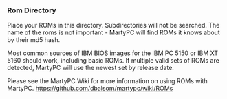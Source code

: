 
### Rom Directory

Place your ROMs in this directory. Subdirectories will not be searched.
The name of the roms is not important - MartyPC will find ROMs it knows about by their md5 hash.

Most common sources of IBM BIOS images for the IBM PC 5150 or IBM XT 5160 should work, including basic ROMs.
If multiple valid sets of ROMs are detected, MartyPC will use the newest set by release date.

Please see the MartyPC Wiki for more information on using ROMs with MartyPC.
https://github.com/dbalsom/martypc/wiki/ROMs
